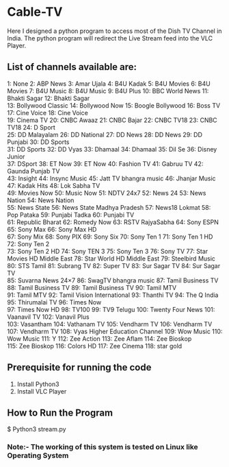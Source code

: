 # Cable-TV
Here I designed a python program to access most of the Dish TV Channel in India. The python program will redirect the Live Stream feed into the VLC Player.

## List of channels available are: 

1: None                    2: ABP News                3: Amar Ujala             4: B4U Kadak               5: B4U Movies              6: B4U Movies              7: B4U Music               8: B4U Music               9: B4U Plus               10: BBC World News         11: Bhakti Sagar           12: Bhakti Sagar          
13: Bollywood Classic      14: Bollywood Now          15: Boogle Bollywood      16: Boss TV                17: Cine Voice             18: Cine Voice            
19: Cinema TV              20: CNBC Awaaz             21: CNBC Bajar            22: CNBC TV18              23: CNBC TV18              24: D Sport               
25: DD Malayalam           26: DD National            27: DD News               28: DD News                29: DD Punjabi             30: DD Sports             
31: DD Sports              32: DD Vyas                33: Dhamaal               34: Dhamaal                35: Dil Se                 36: Disney Junior         
37: DSport                 38: ET Now                 39: ET Now                40: Fashion TV             41: Gabruu TV              42: Gaunda Punjab TV      
43: Insight                44: Insync Music           45: Jatt TV bhangra music 46: Jhanjar Music          47: Kadak Hits             48: Lok Sabha TV          
49: Movies Now             50: Music Now              51: NDTV 24x7             52: News 24                53: News Nation            54: News Nation           
55: News State             56: News State Madhya Pradesh 57: News18 Lokmat      58: Pop Pataka             59: Punjabi Tadka          60: Punjabi TV            
61: Republic Bharat        62: Romedy Now             63: RSTV RajyaSabha       64: Sony ESPN              65: Sony Max               66: Sony Max HD           
67: Sony Mix               68: Sony PIX               69: Sony Six              70: Sony Ten 1             71: Sony Ten 1 HD          72: Sony Ten 2            
73: Sony Ten 2 HD          74: Sony TEN 3             75: Sony Ten 3            76: Sony TV                77: Star Movies HD Middle East 78: Star World HD Middle East 79: Steelbird Music        80: STS Tamil              81: Subrang TV            82: Super TV               83: Sur Sagar TV           84: Sur Sagar TV       
85: Suvarna News 24×7      86: SwagTV bhangra music   87: Tamil Business TV     88: Tamil Business TV      89: Tamil Business TV      90: Tamil MTV             
91: Tamil MTV              92: Tamil Vision International 93: Thanthi TV        94: The Q India            95: Thirumalai TV          96: Times Now             
97: Times Now HD           98: TV100                  99: TV9 Telugu            100: Twenty Four News      101: Vaanavil TV           102: Vanavil Plus         
103: Vasantham             104: Vathanam TV           105: Vendharm TV          106: Vendharm TV           107: Vendharm TV           108: Vyas Higher Education Channel 109: Wow Music             110: Wow Music             111: Y                    112: Zee Action            113: Zee Aflam             114: Zee Bioskop     
115: Zee Bioskop           116: Colors HD             117: Zee Cinema           118: star gold

## Prerequisite for running the code
1. Install Python3
2. Install VLC Player

## How to Run the Program
$ Python3 stream.py


### Note:- The working of this system is tested on Linux like Operating System
